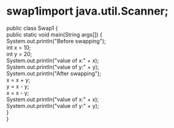 # swap1import java.util.Scanner;
public class Swap1 {  
 public static void main(String args[]) {  
  System.out.println("Before swapping");  
  int x = 10;  
  int y = 20;  
  System.out.println("value of x:" + x);  
  System.out.println("value of y:" + y);  
  System.out.println("After swapping");  
  x = x + y;  
  y = x - y;  
  x = x - y;  
  System.out.println("value of x:" + x);  
  System.out.println("value of y:" + y);  
 }  
}

